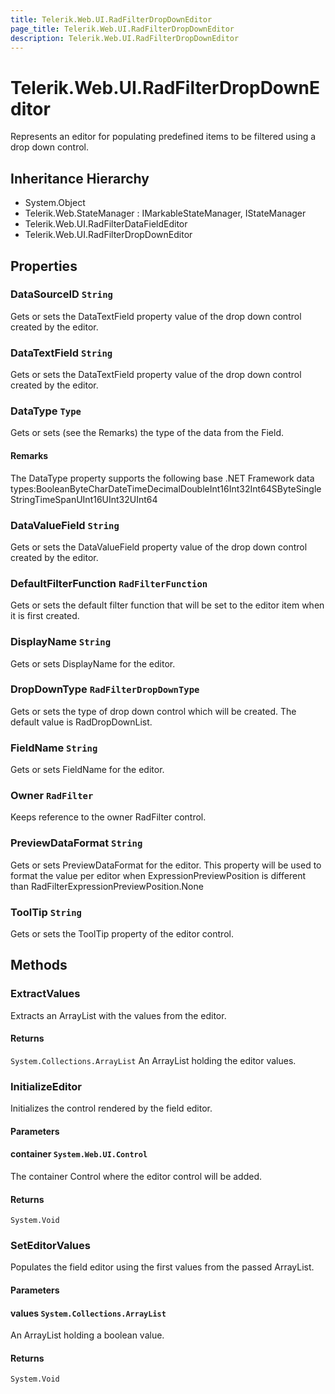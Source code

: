 ```yaml
---
title: Telerik.Web.UI.RadFilterDropDownEditor
page_title: Telerik.Web.UI.RadFilterDropDownEditor
description: Telerik.Web.UI.RadFilterDropDownEditor
---
```


# Telerik.Web.UI.RadFilterDropDownEditor

Represents an editor for populating predefined items to be filtered using a drop down control.

## Inheritance Hierarchy

* System.Object
* Telerik.Web.StateManager : IMarkableStateManager, IStateManager
* Telerik.Web.UI.RadFilterDataFieldEditor
* Telerik.Web.UI.RadFilterDropDownEditor

## Properties

###  DataSourceID `String`

Gets or sets the DataTextField property value of the drop down control created by the editor.

###  DataTextField `String`

Gets or sets the DataTextField property value of the drop down control created by the editor.

###  DataType `Type`

Gets or sets (see the Remarks) the type of the data from the Field.

#### Remarks
The DataType property supports the following base .NET Framework data
                types:BooleanByteCharDateTimeDecimalDoubleInt16Int32Int64SByteSingleStringTimeSpanUInt16UInt32UInt64

###  DataValueField `String`

Gets or sets the DataValueField property value of the drop down control created by the editor.

###  DefaultFilterFunction `RadFilterFunction`

Gets or sets the default filter function that will be set to the editor item
            when it is first created.

###  DisplayName `String`

Gets or sets DisplayName for the editor.

###  DropDownType `RadFilterDropDownType`

Gets or sets the type of drop down control which will be created.
            The default value is RadDropDownList.

###  FieldName `String`

Gets or sets FieldName for the editor.

###  Owner `RadFilter`

Keeps reference to the owner RadFilter control.

###  PreviewDataFormat `String`

Gets or sets PreviewDataFormat for the editor. This property will be used
                to format the value per editor when ExpressionPreviewPosition is different than RadFilterExpressionPreviewPosition.None

###  ToolTip `String`

Gets or sets the ToolTip property of the editor control.

## Methods

###  ExtractValues

Extracts an ArrayList with the values from the editor.

#### Returns

`System.Collections.ArrayList` An ArrayList holding the editor values.

###  InitializeEditor

Initializes the control rendered by the field editor.

#### Parameters

#### container `System.Web.UI.Control`

The container Control where the editor control will be added.

#### Returns

`System.Void` 

###  SetEditorValues

Populates the field editor using the first values from the passed ArrayList.

#### Parameters

#### values `System.Collections.ArrayList`

An ArrayList holding a boolean value.

#### Returns

`System.Void` 

